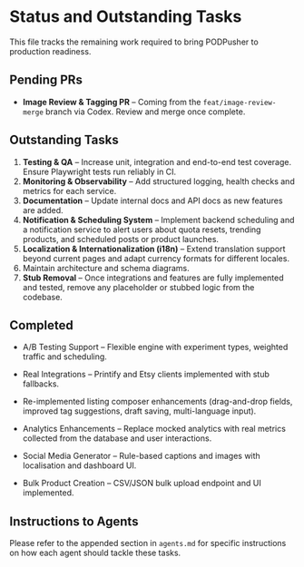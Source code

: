 # Status and Outstanding Tasks

This file tracks the remaining work required to bring PODPusher to production readiness.

## Pending PRs

- **Image Review & Tagging PR** – Coming from the `feat/image-review-merge` branch via Codex. Review and merge once complete.

## Outstanding Tasks

1. **Testing & QA** – Increase unit, integration and end-to-end test coverage. Ensure Playwright tests run reliably in CI.
2. **Monitoring & Observability** – Add structured logging, health checks and metrics for each service.
3. **Documentation** – Update internal docs and API docs as new features are added.
5. **Notification & Scheduling System** – Implement backend scheduling and a notification service to alert users about quota resets, trending products, and scheduled posts or product launches.
6. **Localization & Internationalization (i18n)** – Extend translation support beyond current pages and adapt currency formats for different locales.
7. Maintain architecture and schema diagrams.
8. **Stub Removal** – Once integrations and features are fully implemented and tested, remove any placeholder or stubbed logic from the codebase.

## Completed
- A/B Testing Support – Flexible engine with experiment types, weighted traffic and scheduling.
- Real Integrations – Printify and Etsy clients implemented with stub fallbacks.

- Re-implemented listing composer enhancements (drag-and-drop fields, improved tag suggestions, draft saving, multi-language input).
- Analytics Enhancements – Replace mocked analytics with real metrics collected from the database and user interactions.
- Social Media Generator – Rule-based captions and images with localisation and dashboard UI.
- Bulk Product Creation – CSV/JSON bulk upload endpoint and UI implemented.

## Instructions to Agents

Please refer to the appended section in `agents.md` for specific instructions on how each agent should tackle these tasks.